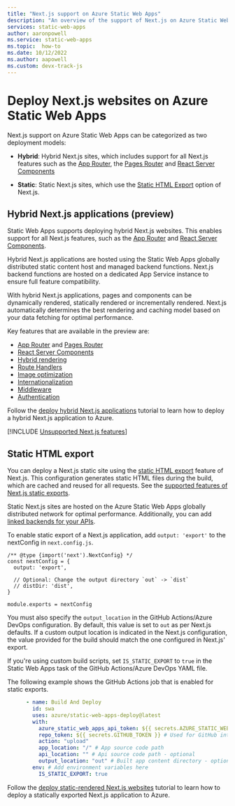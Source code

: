 ```yaml
---
title: "Next.js support on Azure Static Web Apps"
description: "An overview of the support of Next.js on Azure Static Web Apps"
services: static-web-apps
author: aaronpowell
ms.service: static-web-apps
ms.topic:  how-to
ms.date: 10/12/2022
ms.author: aapowell
ms.custom: devx-track-js
---
```


# Deploy Next.js websites on Azure Static Web Apps

Next.js support on Azure Static Web Apps can be categorized as two deployment models:

- **Hybrid**: Hybrid Next.js sites, which includes support for all Next.js features such as the [App Router](https://nextjs.org/docs/app), the [Pages Router](https://nextjs.org/docs/pages) and [React Server Components](https://nextjs.org/docs/app/building-your-application/rendering/server-components)


- **Static**: Static Next.js sites, which use the [Static HTML Export](https://nextjs.org/docs/advanced-features/static-html-export) option of Next.js.



## Hybrid Next.js applications (preview)

Static Web Apps supports deploying hybrid Next.js websites. This enables support for all Next.js features, such as the [App Router](https://nextjs.org/docs/app) and [React Server Components](https://nextjs.org/docs/app/building-your-application/rendering/server-components). 

Hybrid Next.js applications are hosted using the Static Web Apps globally distributed static content host and managed backend functions. Next.js backend functions are hosted on a dedicated App Service instance to ensure full feature compatibility.

With hybrid Next.js applications, pages and components can be dynamically rendered, statically rendered or incrementally rendered. Next.js automatically determines the best rendering and caching model based on your data fetching for optimal performance.

Key features that are available in the preview are:


- [App Router](https://nextjs.org/docs/app) and [Pages Router](https://nextjs.org/docs/pages)
- [React Server Components](https://nextjs.org/docs/app/building-your-application/rendering/server-components)
- [Hybrid rendering](https://nextjs.org/docs/app/building-your-application/rendering/server-components#server-rendering-strategies)
- [Route Handlers](https://nextjs.org/docs/app/building-your-application/routing/route-handlers)
- [Image optimization](https://nextjs.org/docs/basic-features/image-optimization)
- [Internationalization](https://nextjs.org/docs/advanced-features/i18n-routing)
- [Middleware](https://nextjs.org/docs/advanced-features/middleware)
- [Authentication](https://nextjs.org/docs/authentication)

Follow the [deploy hybrid Next.js applications](deploy-nextjs-hybrid.md) tutorial to learn how to deploy a hybrid Next.js application to Azure.

[!INCLUDE [Unsupported Next.js features](../../includes/static-web-apps-nextjs-unsupported.md)]


## Static HTML export

You can deploy a Next.js static site using the [static HTML export](https://nextjs.org/docs/advanced-features/static-html-export) feature of Next.js. This configuration generates static HTML files during the build, which are cached and reused for all requests. See the [supported features of Next.js static exports](https://nextjs.org/docs/pages/building-your-application/deploying/static-exports).

Static Next.js sites are hosted on the Azure Static Web Apps globally distributed network for optimal performance. Additionally, you can add [linked backends for your APIs](apis-overview.md).

To enable static export of a Next.js application, add `output: 'export'` to the nextConfig in `next.config.js`.

```
/** @type {import('next').NextConfig} */
const nextConfig = {
  output: 'export',
 
  // Optional: Change the output directory `out` -> `dist`
  // distDir: 'dist',
}
 
module.exports = nextConfig
```

You must also specify the `output_location` in the GitHub Actions/Azure DevOps configuration. By default, this value is set to `out` as per Next.js defaults. If a custom output location is indicated in the Next.js configuration, the value provided for the build should match the one configured in Next.js' export.

If you're using custom build scripts, set `IS_STATIC_EXPORT` to `true` in the Static Web Apps task of the GitHub Actions/Azure DevOps YAML file.

The following example shows the GitHub Actions job that is enabled for static exports.

```yaml
      - name: Build And Deploy
        id: swa
        uses: azure/static-web-apps-deploy@latest
        with:
          azure_static_web_apps_api_token: ${{ secrets.AZURE_STATIC_WEB_APPS_TOKEN }}
          repo_token: ${{ secrets.GITHUB_TOKEN }} # Used for GitHub integrations (i.e. PR comments)
          action: "upload"
          app_location: "/" # App source code path
          api_location: "" # Api source code path - optional
          output_location: "out" # Built app content directory - optional
        env: # Add environment variables here
          IS_STATIC_EXPORT: true
```

Follow the [deploy static-rendered Next.js websites](deploy-nextjs-static-export.md) tutorial to learn how to deploy a statically exported Next.js application to Azure.
